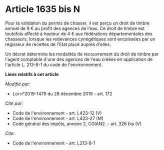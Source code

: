 # Article 1635 bis N

Pour la validation du permis de chasser, il est perçu un droit de timbre annuel de 9 € au profit des agences de l'eau. Ce
droit de timbre est toutefois affecté à hauteur de 4 € aux fédérations départementales des chasseurs, lorsque les redevances
cynégétiques sont encaissées par un régisseur de recettes de l'Etat placé auprès d'elles.

Un décret détermine les modalités de recouvrement du droit de timbre par l'agent comptable d'une des agences de l'eau créées
en application de l'article L. 213-8-1 du code de l'environnement.

**Liens relatifs à cet article**

_Modifié par_:

  - Loi n°2019-1479 du 28 décembre 2019 - art. 172

_Cité par_:

  - Code de l'environnement - art. L423-12 (V)
  - Code de l'environnement - art. L423-27 (M)
  - Code général des impôts, annexe 2, CGIAN2. - art. 326 bis (V)

_Cite_:

  - Code de l'environnement - art. L213-8-1

